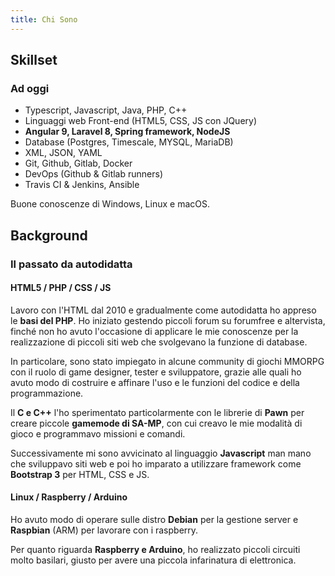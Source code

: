 ```yaml
---
title: Chi Sono
---
```



## Skillset

### Ad oggi

- Typescript, Javascript, Java, PHP, C++
- Linguaggi web Front-end (HTML5, CSS, JS con JQuery)
- **Angular 9, Laravel 8, Spring framework, NodeJS**
- Database (Postgres, Timescale, MYSQL, MariaDB)
- XML, JSON, YAML
- Git, Github, Gitlab, Docker
- DevOps (Github & Gitlab runners)
- Travis CI & Jenkins, Ansible

Buone conoscenze di Windows, Linux e macOS.


## Background

### Il passato da autodidatta

#### HTML5 / PHP / CSS / JS

Lavoro con l'HTML dal 2010 e gradualmente come autodidatta ho appreso le **basi del PHP**. Ho iniziato gestendo piccoli forum su forumfree e altervista, finché non ho avuto l'occasione di applicare le mie conoscenze per la realizzazione di piccoli siti web che svolgevano la funzione di database.

In particolare, sono stato impiegato in alcune community di giochi MMORPG con il ruolo di game designer, tester e sviluppatore, grazie alle quali ho avuto modo di costruire e affinare l'uso e le funzioni del codice e della programmazione.

Il **C e C++** l'ho sperimentato particolarmente con le librerie di **Pawn** per creare piccole **gamemode di SA-MP**, con cui creavo le mie modalità di gioco e programmavo missioni e comandi.

Successivamente mi sono avvicinato al linguaggio **Javascript** man mano che sviluppavo siti web e poi ho imparato a utilizzare framework come **Bootstrap 3** per HTML, CSS e JS.

#### Linux / Raspberry / Arduino

Ho avuto modo di operare sulle distro **Debian** per la gestione server e **Raspbian** (ARM) per lavorare con i raspberry.

Per quanto riguarda **Raspberry e Arduino**, ho realizzato piccoli circuiti molto basilari, giusto per avere una piccola infarinatura di elettronica.
